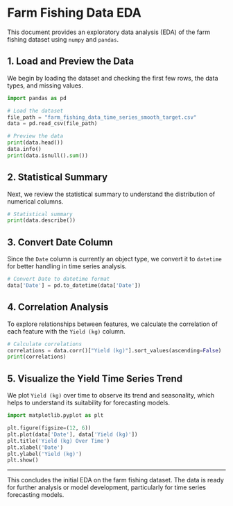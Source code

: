 
# Farm Fishing Data EDA

This document provides an exploratory data analysis (EDA) of the farm fishing dataset using `numpy` and `pandas`.

## 1. Load and Preview the Data

We begin by loading the dataset and checking the first few rows, the data types, and missing values.

```python
import pandas as pd

# Load the dataset
file_path = "farm_fishing_data_time_series_smooth_target.csv"
data = pd.read_csv(file_path)

# Preview the data
print(data.head())
data.info()
print(data.isnull().sum())
```

## 2. Statistical Summary

Next, we review the statistical summary to understand the distribution of numerical columns.

```python
# Statistical summary
print(data.describe())
```

## 3. Convert Date Column

Since the `Date` column is currently an object type, we convert it to `datetime` for better handling in time series analysis.

```python
# Convert Date to datetime format
data['Date'] = pd.to_datetime(data['Date'])
```

## 4. Correlation Analysis

To explore relationships between features, we calculate the correlation of each feature with the `Yield (kg)` column.

```python
# Calculate correlations
correlations = data.corr()["Yield (kg)"].sort_values(ascending=False)
print(correlations)
```

## 5. Visualize the Yield Time Series Trend

We plot `Yield (kg)` over time to observe its trend and seasonality, which helps to understand its suitability for forecasting models.

```python
import matplotlib.pyplot as plt

plt.figure(figsize=(12, 6))
plt.plot(data['Date'], data['Yield (kg)'])
plt.title('Yield (kg) Over Time')
plt.xlabel('Date')
plt.ylabel('Yield (kg)')
plt.show()
```

---

This concludes the initial EDA on the farm fishing dataset. The data is ready for further analysis or model development, particularly for time series forecasting models.
